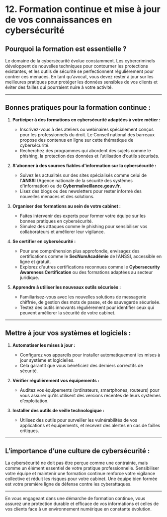 
# 12. **Formation continue et mise à jour de vos connaissances en cybersécurité**

## Pourquoi la formation est essentielle ?

Le domaine de la cybersécurité évolue constamment. Les cybercriminels développent de nouvelles techniques pour contourner les protections existantes, et les outils de sécurité se perfectionnent régulièrement pour contrer ces menaces. En tant qu'avocat, vous devez rester à jour sur les meilleures pratiques pour protéger les données sensibles de vos clients et éviter des failles qui pourraient nuire à votre activité.

---

## Bonnes pratiques pour la formation continue :

1. **Participer à des formations en cybersécurité adaptées à votre métier :**
   - Inscrivez-vous à des ateliers ou webinaires spécialement conçus pour les professionnels du droit. Le Conseil national des barreaux propose des contenus en ligne sur cette thématique de cybersécurité.
   - Recherchez des programmes qui abordent des sujets comme le phishing, la protection des données et l’utilisation d’outils sécurisés.


2. **S'abonner à des sources fiables d'information sur la cybersécurité :**
   - Suivez les actualités sur des sites spécialisés comme celui de l’**ANSSI** (Agence nationale de la sécurité des systèmes d'information) ou de **Cybermalveillance.gouv.fr**.
   - Lisez des blogs ou des newsletters pour rester informé des nouvelles menaces et des solutions.

3. **Organiser des formations au sein de votre cabinet :**
   - Faites intervenir des experts pour former votre équipe sur les bonnes pratiques en cybersécurité.
   - Simulez des attaques comme le phishing pour sensibiliser vos collaborateurs et améliorer leur vigilance.

4. **Se certifier en cybersécurité :**
   - Pour une compréhension plus approfondie, envisagez des certifications comme le **SecNumAcadémie** de l’ANSSI, accessible en ligne et gratuit.
   - Explorez d'autres certifications reconnues comme le **Cybersecurity Awareness Certification** ou des formations adaptées au secteur juridique.

5. **Apprendre à utiliser les nouveaux outils sécurisés :**
   - Familiarisez-vous avec les nouvelles solutions de messagerie chiffrée, de gestion des mots de passe, et de sauvegarde sécurisée.
   - Testez des outils innovants régulièrement pour identifier ceux qui peuvent améliorer la sécurité de votre cabinet.

---

## Mettre à jour vos systèmes et logiciels :

1. **Automatiser les mises à jour :**
   - Configurez vos appareils pour installer automatiquement les mises à jour système et logicielles.
   - Cela garantit que vous bénéficiez des derniers correctifs de sécurité.

2. **Vérifier régulièrement vos équipements :**
   - Auditez vos équipements (ordinateurs, smartphones, routeurs) pour vous assurer qu’ils utilisent des versions récentes de leurs systèmes d’exploitation.

3. **Installer des outils de veille technologique :**
   - Utilisez des outils pour surveiller les vulnérabilités de vos applications et équipements, et recevez des alertes en cas de failles critiques.

---

## L’importance d’une culture de cybersécurité :

La cybersécurité ne doit pas être perçue comme une contrainte, mais comme un élément essentiel de votre pratique professionnelle. Sensibiliser votre équipe et maintenir une formation continue renforce votre vigilance collective et réduit les risques pour votre cabinet. Une équipe bien formée est votre première ligne de défense contre les cyberattaques.

---

En vous engageant dans une démarche de formation continue, vous assurez une protection durable et efficace de vos informations et celles de vos clients face à un environnement numérique en constante évolution.